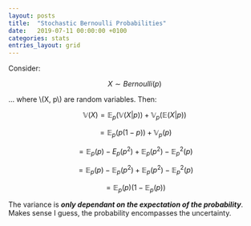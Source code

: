 ```yaml
---
layout: posts
title:  "Stochastic Bernoulli Probabilities"
date:   2019-07-11 00:00:00 +0100
categories: stats
entries_layout: grid
---
```


Consider:

$$ X \sim Bernoulli(p) $$

... where \\(X, p\\) are random variables. Then:

$$ \mathbb V (X) = \mathbb E_p (\mathbb V (X|p)) + \mathbb V_p (\mathbb E (X|p)) $$

$$ = \mathbb E_p (p(1 - p)) + \mathbb V_p (p) $$

$$ = \mathbb E_p(p) - E_p (p^2) + \mathbb E_p (p^2) - \mathbb E_p^2 (p) $$

$$ = \mathbb E_p(p) - \mathbb E_p (p^2) + \mathbb E_p (p^2) - \mathbb E_p^2 (p) $$

$$ = \mathbb E_p(p) (1 - \mathbb E_p(p))$$

The variance is _**only dependant on the expectation of the probability**_. Makes sense I guess, the probability encompasses the uncertainty.

